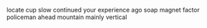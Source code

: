 locate cup slow continued your experience ago soap magnet factor policeman ahead mountain mainly vertical
